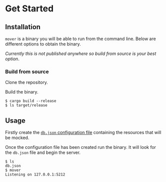 # Get Started

## Installation

`mover` is a binary you will be able to run from the command line. Below are
different options to obtain the binary.

*Currently this is not published anywhere so build from source is your best option*.

### Build from source

Clone the repository.

Build the binary.

```
$ cargo build --release
$ ls target/release
```

## Usage

Firstly create the [`db.json` configuration file][configuration] containing the
resources that will be mocked.

Once the configuration file has been created run the binary. It will look for
the `db.json` file and begin the server.

```
$ ls
db.json
$ mover
Listening on 127.0.0.1:5212
```

[configuration]: configuration.md
